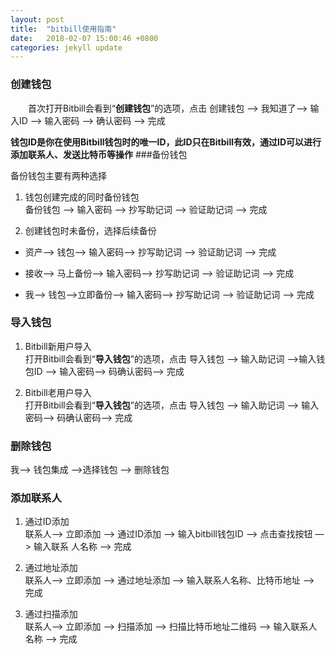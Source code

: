 ```yaml
---
layout: post
title:  "bitbill使用指南"
date:   2018-02-07 15:00:46 +0800
categories: jekyll update
---
```

### 创建钱包
	
&ensp;&ensp;&ensp;&ensp;首次打开Bitbill会看到“**创建钱包**”的选项，点击 创建钱包 —> 我知道了—> 输入ID —> 输入密码 —> 确认密码 —> 完成

**钱包ID是你在使用Bitbill钱包时的唯一ID，此ID只在Bitbill有效，通过ID可以进行添加联系人、发送比特币等操作**
###备份钱包	

备份钱包主要有两种选择		
	
1.  钱包创建完成的同时备份钱包		
	备份钱包 —> 输入密码 —> 抄写助记词 —> 验证助记词 —> 完成 
 
2.  创建钱包时未备份，选择后续备份	
	
*	资产—> 钱包—> 输入密码-—> 抄写助记词 —> 验证助记词 —> 完成 

*	接收—> 马上备份—> 输入密码-—> 抄写助记词 —> 验证助记词 —> 完成 

*	我—> 钱包—>立即备份—> 输入密码-—> 抄写助记词 —> 验证助记词 —> 完成 

### 导入钱包	

1. Bitbill新用户导入		
打开Bitbill会看到“**导入钱包**”的选项，点击 导入钱包 —> 输入助记词 —>输入钱包ID —> 输入密码—> 码确认密码—> 完成

2.  Bitbill老用户导入		
打开Bitbill会看到“**导入钱包**”的选项，点击 导入钱包 —> 输入助记词 —> 输入密码—> 码确认密码—> 完成


### 删除钱包
我—> 钱包集成 —>选择钱包 —> 删除钱包 


### 添加联系人

1.  通过ID添加		
		联系人—> 立即添加 —> 通过ID添加 —> 输入bitbill钱包ID —> 点击查找按钮 —> 输入联系		人名称 —> 完成 

2.  通过地址添加	
		联系人—> 立即添加 —> 通过地址添加 —> 输入联系人名称、比特币地址 —> 完成 
		
3.  通过扫描添加	
		联系人—> 立即添加 —> 扫描添加 —> 扫描比特币地址二维码 —> 输入联系人名称 —> 完成 
